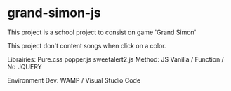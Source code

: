 # grand-simon-js

This project is a school project to consist on game 'Grand Simon'

This project don't content songs when click on a color.

Librairies:
  Pure.css
  popper.js
  sweetalert2.js
Method:
  JS Vanilla / Function / No JQUERY
  
Environment Dev:
  WAMP / Visual Studio Code
  
